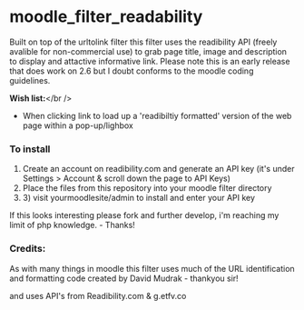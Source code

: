 moodle_filter_readability
=========================
Built on top of the urltolink filter this filter uses the readibility API (freely avalible for non-commercial use) to grab page title, image and description to display and attactive informative link.
Please note this is an early release that does work on 2.6 but I doubt conforms to the moodle coding guidelines.

<strong>Wish list:</strong></br />
- When clicking link to load up a 'readibiltiy formatted' version of the web page within a pop-up/lighbox

<h3> To install </h3>
<ol>
<li>Create an account on readibility.com and generate an API key (it's under Settings > Account & scroll down the page to API Keys)</li>
<li>Place the files from this repository into your moodle filter directory</li>
<li>3) visit yourmoodlesite/admin to install and enter your API key</li>
</ol>

<p>If this looks interesting please fork and further develop, i'm reaching my limit of php knowledge. - Thanks!</p>


<h3>Credits:</h3>
<p>As with many things in moodle this filter uses much of the URL identification and formatting code created by David Mudrak - thankyou sir!</p>
<p>and uses API's from Readibility.com & g.etfv.co</li>
